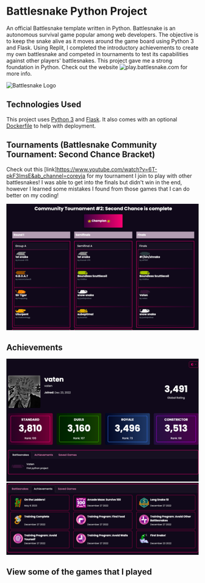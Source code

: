 # Battlesnake Python Project

An official Battlesnake template written in Python. Battlesnake is an autonomous survival game popular among web developers. The objective is to keep the snake alive as it moves around the game board using Python 3 and Flask. Using Replit, I completed the introductory achievements to create my own battlesnake and competed in tournaments to test its capabilities against other players' battlesnakes. This project gave me a strong foundation in Python. Check out the website ![play.battlesnake.com](https://play.battlesnake.com) for more info.

![Battlesnake Logo](https://media.battlesnake.com/social/StarterSnakeGitHubRepos_Python.png)

## Technologies Used

This project uses [Python 3](https://www.python.org/) and [Flask](https://flask.palletsprojects.com/). It also comes with an optional [Dockerfile](https://docs.docker.com/engine/reference/builder/) to help with deployment.

## Tournaments (Battlesnake Community Tournament: Second Chance Bracket)

Check out this [link]https://www.youtube.com/watch?v=6T-pkF3ImsE&ab_channel=coreyja for my tournament I join to play with other battlesnakes! I was able to get into the finals but didn't win in the end, however I learned some mistakes I found from those games that I can do better on my coding!

![Tournament](Battlesnake_Tournament.png)

## Achievements

![My profile](Battlesnake_profile.png)
![Achievements](Battlesnake_Achievements.png)

## View some of the games that I played

